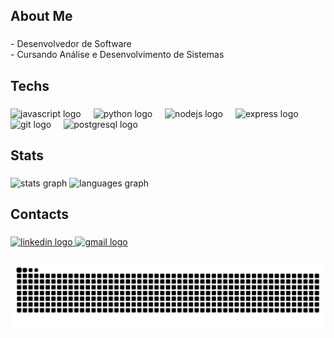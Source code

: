 <h2 align="left">About Me</h2>

###

<p align="left">- Desenvolvedor de Software<br>- Cursando Análise e Desenvolvimento de Sistemas</p>

###

<h2 align="left">Techs</h2>

###

<div align="left">
  <img src="https://skillicons.dev/icons?i=js" height="40" alt="javascript logo"  />
  <img width="12" />
  <img src="https://skillicons.dev/icons?i=py" height="40" alt="python logo"  />
  <img width="12" />
  <img src="https://skillicons.dev/icons?i=nodejs" height="40" alt="nodejs logo"  />
  <img width="12" />
  <img src="https://skillicons.dev/icons?i=express" height="40" alt="express logo"  />
  <img width="12" />
  <img src="https://skillicons.dev/icons?i=git" height="40" alt="git logo"  />
  <img width="12" />
  <img src="https://skillicons.dev/icons?i=postgres" height="40" alt="postgresql logo"  />
</div>

###

<h2 align="left">Stats</h2>

###

<div align="left">
  <img src="https://github-readme-stats.vercel.app/api?username=EduardoMark&theme=gruvbox_light&hide_border=false&include_all_commits=true&count_private=true&cache_seconds=86400" height="150" alt="stats graph"  />
  <img src="https://github-readme-stats.vercel.app/api/top-langs/?username=EduardoMark&theme=gruvbox_light&hide_border=false&include_all_commits=true&count_private=true&layout=compact&cache_seconds=86400" height="150" alt="languages graph"  />
</div>

###

<h2 align="left">Contacts</h2>

###

<div align="left">
  <a href="https://www.linkedin.com/in/eduardo-marques-negalho/" target="_blank">
    <img src="https://raw.githubusercontent.com/maurodesouza/profile-readme-generator/master/src/assets/icons/social/linkedin/default.svg" width="52" height="40" alt="linkedin logo"  />
  </a>
  <a href="mailto:eduardomar1703@gmail.com" target="_blank">
    <img src="https://raw.githubusercontent.com/maurodesouza/profile-readme-generator/master/src/assets/icons/social/gmail/default.svg" width="52" height="40" alt="gmail logo"  />
  </a>
</div>

###

<picture align="center">
  <source media="(prefers-color-scheme: dark)" srcset="https://raw.githubusercontent.com/EduardoMark/EduardoMark/output/github-contribution-grid-snake-dark.svg">
  <source media="(prefers-color-scheme: light)" srcset="https://raw.githubusercontent.com/EduardoMark/EduardoMark/output/github-contribution-grid-snake-dark.svg">
  <img align="center" alt="github contribution grid snake animation" src="https://raw.githubusercontent.com/EduardoMark/EduardoMark/output/github-contribution-grid-snake.svg">
</picture>
